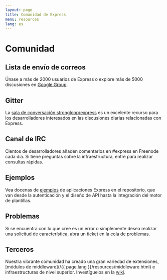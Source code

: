 ```yaml
---
layout: page
title: Comunidad de Express
menu: resources
lang: es
---
```

<!---
 Copyright (c) 2016 StrongLoop, IBM, and Express Contributors
 License: MIT
-->

# Comunidad

## Lista de envío de correos

Únase a más de 2000 usuarios de Express o explore más de 5000 discusiones en [Google Group](https://groups.google.com/group/express-js).

## Gitter

La [sala de conversación strongloop/express](https://gitter.im/strongloop/express) es un excelente recurso para los desarrolladores interesados en las discusiones diarias relacionadas con Express.

## Canal de IRC

Cientos de desarrolladores añaden comentarios en #express en Freenode cada día.
Si tiene preguntas sobre la infraestructura, entre para realizar consultas rápidas.

## Ejemplos

Vea docenas de [ejemplos](https://github.com/strongloop/express/tree/master/examples) de aplicaciones Express en el repositorio, que van desde la autenticación y el diseño de API hasta la integración del motor de plantillas.

## Problemas

Si se encuentra con lo que cree es un error o simplemente desea realizar una solicitud de característica, abra un ticket en la [cola de problemas](https://github.com/strongloop/express/issues).

## Terceros

Nuestra vibrante comunidad ha creado una gran variedad de extensiones, [módulos de middleware](/{{ page.lang }}/resources/middleware.html) e infraestructuras de nivel superior. Investíguelos en la [wiki](https://github.com/strongloop/express/wiki).

